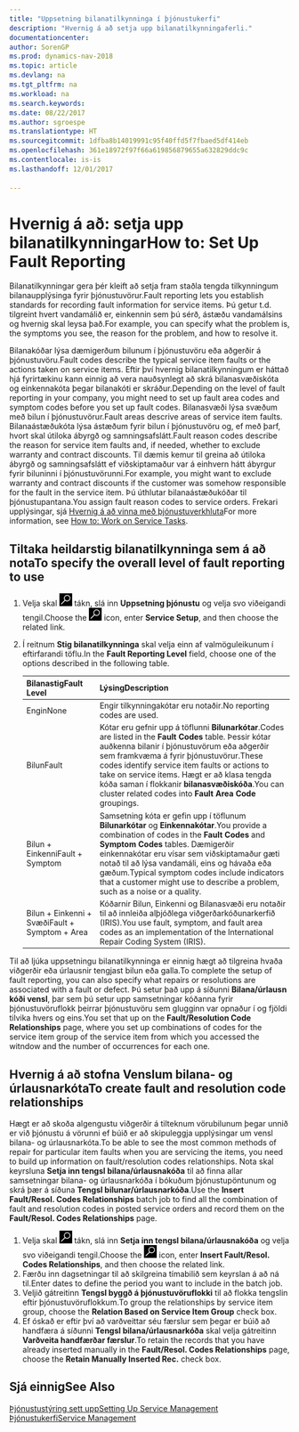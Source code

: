 ```yaml
---
title: "Uppsetning bilanatilkynninga í þjónustukerfi"
description: "Hvernig á að setja upp bilanatilkynningaferli."
documentationcenter: 
author: SorenGP
ms.prod: dynamics-nav-2018
ms.topic: article
ms.devlang: na
ms.tgt_pltfrm: na
ms.workload: na
ms.search.keywords: 
ms.date: 08/22/2017
ms.author: sgroespe
ms.translationtype: HT
ms.sourcegitcommit: 1dfba8b14019991c95f40ffd5f7fbaed5df414eb
ms.openlocfilehash: 361e18972f97f66a619856879655a632829ddc9c
ms.contentlocale: is-is
ms.lasthandoff: 12/01/2017

---
```


# <a name="how-to-set-up-fault-reporting"></a><span data-ttu-id="ce6b5-103">Hvernig á að: setja upp bilanatilkynningar</span><span class="sxs-lookup"><span data-stu-id="ce6b5-103">How to: Set Up Fault Reporting</span></span>
<span data-ttu-id="ce6b5-104">Bilanatilkynningar gera þér kleift að setja fram staðla tengda tilkynningum bilanaupplýsinga fyrir þjónustuvörur.</span><span class="sxs-lookup"><span data-stu-id="ce6b5-104">Fault reporting lets you establish standards for recording fault information for service items.</span></span> <span data-ttu-id="ce6b5-105">Þú getur t.d. tilgreint hvert vandamálið er, einkennin sem þú sérð, ástæðu vandamálsins og hvernig skal leysa það.</span><span class="sxs-lookup"><span data-stu-id="ce6b5-105">For example, you can specify what the problem is, the symptoms you see, the reason for the problem, and how to resolve it.</span></span>  

<span data-ttu-id="ce6b5-106">Bilanakóðar lýsa dæmigerðum bilunum í þjónustuvöru eða aðgerðir á þjónustuvöru.</span><span class="sxs-lookup"><span data-stu-id="ce6b5-106">Fault codes describe the typical service item faults or the actions taken on service items.</span></span> <span data-ttu-id="ce6b5-107">Eftir því hvernig bilanatilkynningum er háttað hjá fyrirtækinu kann einnig að vera nauðsynlegt að skrá bilanasvæðiskóta og einkennakóta þegar bilanakóti er skráður.</span><span class="sxs-lookup"><span data-stu-id="ce6b5-107">Depending on the level of fault reporting in your company, you might need to set up fault area codes and symptom codes before you set up fault codes.</span></span> <span data-ttu-id="ce6b5-108">Bilanasvæði lýsa svæðum með bilun í þjónustuvörur.</span><span class="sxs-lookup"><span data-stu-id="ce6b5-108">Fault areas descrive areas of service item faults.</span></span> <span data-ttu-id="ce6b5-109">Bilanaástæðukóta lýsa ástæðum fyrir bilun í þjónustuvöru og, ef með þarf, hvort skal útiloka ábyrgð og samningsafslátt.</span><span class="sxs-lookup"><span data-stu-id="ce6b5-109">Fault reason codes describe the reason for service item faults and, if needed, whether to exclude warranty and contract discounts.</span></span> <span data-ttu-id="ce6b5-110">Til dæmis kemur til greina að útiloka ábyrgð og samningsafslátt ef viðskiptamaður var á einhvern hátt ábyrgur fyrir biluninni í þjónustuvörunni.</span><span class="sxs-lookup"><span data-stu-id="ce6b5-110">For example, you might want to exclude warranty and contract discounts if the customer was somehow responsible for the fault in the service item.</span></span> <span data-ttu-id="ce6b5-111">Þú úthlutar bilanaástæðukóðar til þjónustupantana.</span><span class="sxs-lookup"><span data-stu-id="ce6b5-111">You assign fault reason codes to service orders.</span></span> <span data-ttu-id="ce6b5-112">Frekari upplýsingar, sjá [Hvernig á að vinna með þjónustuverkhluta](service-how-to-work-on-service-tasks.md)</span><span class="sxs-lookup"><span data-stu-id="ce6b5-112">For more information, see [How to: Work on Service Tasks](service-how-to-work-on-service-tasks.md).</span></span>  

## <a name="to-specify-the-overall-level-of-fault-reporting-to-use"></a><span data-ttu-id="ce6b5-113">Tiltaka heildarstig bilanatilkynninga sem á að nota</span><span class="sxs-lookup"><span data-stu-id="ce6b5-113">To specify the overall level of fault reporting to use</span></span>
1. <span data-ttu-id="ce6b5-114">Velja skal ![Leit að síðu eða skýrslu](media/ui-search/search_small.png "Leit að síðu eða skýrslu táknið") tákn, slá inn **Uppsetning þjónustu** og velja svo viðeigandi tengil.</span><span class="sxs-lookup"><span data-stu-id="ce6b5-114">Choose the ![Search for Page or Report](media/ui-search/search_small.png "Search for Page or Report icon") icon, enter **Service Setup**, and then choose the related link.</span></span> 
2. <span data-ttu-id="ce6b5-115">Í reitnum **Stig bilanatilkynninga** skal velja einn af valmöguleikunum í eftirfarandi töflu.</span><span class="sxs-lookup"><span data-stu-id="ce6b5-115">In the **Fault Reporting Level** field, choose one of the options described in the following table.</span></span>  
  
    |<span data-ttu-id="ce6b5-116">**Bilanastig**</span><span class="sxs-lookup"><span data-stu-id="ce6b5-116">**Fault Level**</span></span>|<span data-ttu-id="ce6b5-117">**Lýsing**</span><span class="sxs-lookup"><span data-stu-id="ce6b5-117">**Description**</span></span>|  
    |------------|-------------|  
    |<span data-ttu-id="ce6b5-118">Engin</span><span class="sxs-lookup"><span data-stu-id="ce6b5-118">None</span></span> | <span data-ttu-id="ce6b5-119">Engir tilkynningakótar eru notaðir.</span><span class="sxs-lookup"><span data-stu-id="ce6b5-119">No reporting codes are used.</span></span>|  
    |<span data-ttu-id="ce6b5-120">Bilun</span><span class="sxs-lookup"><span data-stu-id="ce6b5-120">Fault</span></span> | <span data-ttu-id="ce6b5-121">Kótar eru gefnir upp á töflunni **Bilunarkótar**.</span><span class="sxs-lookup"><span data-stu-id="ce6b5-121">Codes are listed in the **Fault Codes** table.</span></span> <span data-ttu-id="ce6b5-122">Þessir kótar auðkenna bilanir í þjónustuvörum eða aðgerðir sem framkvæma á fyrir þjónustuvörur.</span><span class="sxs-lookup"><span data-stu-id="ce6b5-122">These codes identify service item faults or actions to take on service items.</span></span> <span data-ttu-id="ce6b5-123">Hægt er að klasa tengda kóða saman í flokkanir **bilanasvæðiskóða**.</span><span class="sxs-lookup"><span data-stu-id="ce6b5-123">You can cluster related codes into **Fault Area Code** groupings.</span></span>|  
    |<span data-ttu-id="ce6b5-124">Bilun + Einkenni</span><span class="sxs-lookup"><span data-stu-id="ce6b5-124">Fault + Symptom</span></span> | <span data-ttu-id="ce6b5-125">Samsetning kóta er gefin upp í töflunum **Bilunarkótar** og **Einkennakótar**.</span><span class="sxs-lookup"><span data-stu-id="ce6b5-125">You provide a combination of codes in the **Fault Codes** and **Symptom Codes** tables.</span></span> <span data-ttu-id="ce6b5-126">Dæmigerðir einkennakótar eru vísar sem viðskiptamaður gæti notað til að lýsa vandamáli, eins og hávaða eða gæðum.</span><span class="sxs-lookup"><span data-stu-id="ce6b5-126">Typical symptom codes include indicators that a customer might use to describe a problem, such as a noise or a quality.</span></span>|  
    |<span data-ttu-id="ce6b5-127">Bilun + Einkenni + Svæði</span><span class="sxs-lookup"><span data-stu-id="ce6b5-127">Fault + Symptom + Area</span></span> | <span data-ttu-id="ce6b5-128">Kóðarnir Bilun, Einkenni og Bilanasvæði eru notaðir til að innleiða alþjóðlega viðgerðarkóðunarkerfið (IRIS).</span><span class="sxs-lookup"><span data-stu-id="ce6b5-128">You use fault, symptom, and fault area codes as an implementation of the International Repair Coding System (IRIS).</span></span>|  
  
<span data-ttu-id="ce6b5-129">Til að ljúka uppsetningu bilanatilkynninga er einnig hægt að tilgreina hvaða viðgerðir eða úrlausnir tengjast bilun eða galla.</span><span class="sxs-lookup"><span data-stu-id="ce6b5-129">To complete the setup of fault reporting, you can also specify what repairs or resolutions are associated with a fault or defect.</span></span> <span data-ttu-id="ce6b5-130">Þú setur það upp á síðunni **Bilana/úrlausn kóði vensl**, þar sem þú setur upp samsetningar kóðanna fyrir þjónustuvöruflokk þeirrar þjónustuvöru sem glugginn var opnaður í og fjöldi tilvika hvers og eins.</span><span class="sxs-lookup"><span data-stu-id="ce6b5-130">You set that up on the **Fault/Resolution Code Relationships** page, where you set up combinations of codes for the service item group of the service item from which you accessed the witndow and the number of occurrences for each one.</span></span>

## <a name="to-create-fault-and-resolution-code-relationships"></a><span data-ttu-id="ce6b5-131">Hvernig á að stofna Venslum bilana- og úrlausnarkóta</span><span class="sxs-lookup"><span data-stu-id="ce6b5-131">To create fault and resolution code relationships</span></span>
<!--this needs to go in a working with topic-->
<span data-ttu-id="ce6b5-132">Hægt er að skoða algengustu viðgerðir á tilteknum vörubilunum þegar unnið er við þjónustu á vörunni ef búið er að skipuleggja upplýsingar um vensl bilana- og úrlausnarkóta.</span><span class="sxs-lookup"><span data-stu-id="ce6b5-132">To be able to see the most common methods of repair for particular item faults when you are servicing the items, you need to build up information on fault/resolution codes relationships.</span></span> <span data-ttu-id="ce6b5-133">Nota skal keyrsluna **Setja inn tengsl bilana/úrlausnakóða** til að finna allar samsetningar bilana- og úrlausnarkóða í bókuðum þjónustupöntunum og skrá þær á síðuna **Tengsl bilunar/úrlausnarkóða**.</span><span class="sxs-lookup"><span data-stu-id="ce6b5-133">Use the **Insert Fault/Resol. Codes Relationships** batch job to find all the combination of fault and resolution codes in posted service orders and record them on the **Fault/Resol. Codes Relationships** page.</span></span> 
  
1. <span data-ttu-id="ce6b5-134">Velja skal ![Leit að síðu eða skýrslu](media/ui-search/search_small.png "Leit að síðu eða skýrslu táknið") tákn, slá inn **Setja inn tengsl bilana/úrlausnakóða** og velja svo viðeigandi tengil.</span><span class="sxs-lookup"><span data-stu-id="ce6b5-134">Choose the ![Search for Page or Report](media/ui-search/search_small.png "Search for Page or Report icon") icon, enter **Insert Fault/Resol. Codes Relationships**, and then choose the related link.</span></span>  
2. <span data-ttu-id="ce6b5-135">Færðu inn dagsetningar til að skilgreina tímabilið sem keyrslan á að ná til.</span><span class="sxs-lookup"><span data-stu-id="ce6b5-135">Enter dates to define the period you want to include in the batch job.</span></span>  
3. <span data-ttu-id="ce6b5-136">Veljið gátreitinn **Tengsl byggð á þjónustuvöruflokki** til að flokka tengslin eftir þjónustuvöruflokkum.</span><span class="sxs-lookup"><span data-stu-id="ce6b5-136">To group the relationships by service item group, choose the **Relation Based on Service Item Group** check box.</span></span>  
4. <span data-ttu-id="ce6b5-137">Ef óskað er eftir því að varðveittar séu færslur sem þegar er búið að handfæra á síðunni **Tengsl bilana/úrlausnarkóða** skal velja gátreitinn **Varðveita handfærðar færslur**.</span><span class="sxs-lookup"><span data-stu-id="ce6b5-137">To retain the records that you have already inserted manually in the **Fault/Resol. Codes Relationships** page, choose the **Retain Manually Inserted Rec.** check box.</span></span>  

## <a name="see-also"></a><span data-ttu-id="ce6b5-138">Sjá einnig</span><span class="sxs-lookup"><span data-stu-id="ce6b5-138">See Also</span></span>
[<span data-ttu-id="ce6b5-139">Þjónustustýring sett upp</span><span class="sxs-lookup"><span data-stu-id="ce6b5-139">Setting Up Service Management</span></span>](service-setup-service.md)  
[<span data-ttu-id="ce6b5-140">Þjónustukerfi</span><span class="sxs-lookup"><span data-stu-id="ce6b5-140">Service Management</span></span>](service-service.md)  

